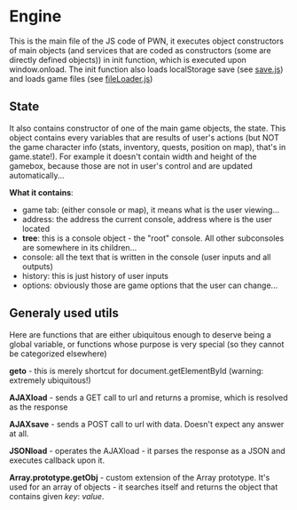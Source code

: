 # Engine

This is the main file of the JS code of PWN, it executes object constructors of main objects (and services that are coded as constructors (some are directly defined objects)) in init function, which is executed upon window.onload. The init function also loads localStorage save (see [save.js](services/save.md)) and loads game files (see [fileLoader.js](services/fileLoader.md))

## State
It also contains constructor of one of the main game objects, the state. This object contains every variables that are results of user's actions (but NOT the game character info (stats, inventory, quests, position on map), that's in game.state!). For example it doesn't contain width and height of the gamebox, because those are not in user's control and are updated automatically...

**What it contains**:
- game tab: (either console or map), it means what is the user viewing...
- address: the address the current console, address where is the user located
- **tree**: this is a console object - the "root" console. All other subconsoles are somewhere in its children...
- console: all the text that is written in the console (user inputs and all outputs)
- history: this is just history of user inputs
- options: obviously those are game options that the user can change...

## Generaly used utils
Here are functions that are either ubiquitous enough to deserve being a global variable, or functions whose purpose is very special (so they cannot be categorized elsewhere)

**geto** - this is merely shortcut for document.getElementById (warning: extremely ubiquitous!)

**AJAXload** - sends a GET call to url and returns a promise, which is resolved as the response

**AJAXsave** - sends a POST call to url with data. Doesn't expect any answer at all.

**JSONload** - operates the AJAXload - it parses the response as a JSON and executes callback upon it.

**Array.prototype.getObj** - custom extension of the Array prototype. It's used for an array of objects - it searches itself and returns the object that contains given *key*: *value*.
